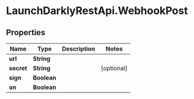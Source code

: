 # LaunchDarklyRestApi.WebhookPost

## Properties
Name | Type | Description | Notes
------------ | ------------- | ------------- | -------------
**url** | **String** |  | 
**secret** | **String** |  | [optional] 
**sign** | **Boolean** |  | 
**on** | **Boolean** |  | 


